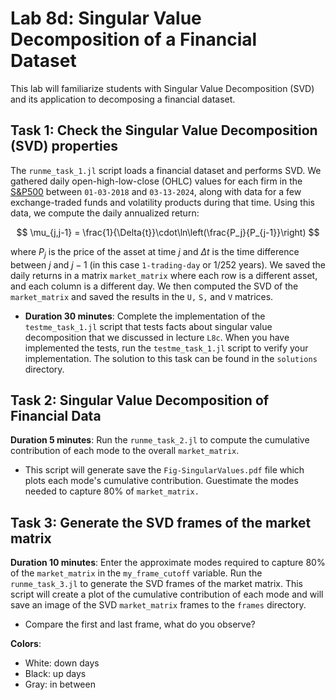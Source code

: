 # Lab 8d: Singular Value Decomposition of a Financial Dataset
This lab will familiarize students with Singular Value Decomposition (SVD) and its application to decomposing a financial dataset.

## Task 1: Check the Singular Value Decomposition (SVD) properties
The `runme_task_1.jl` script loads a financial dataset and performs SVD. We gathered daily open-high-low-close (OHLC) values for each firm in the [S&P500](https://en.wikipedia.org/wiki/S%26P_500) between `01-03-2018` and `03-13-2024`, along with data for a few exchange-traded funds and volatility products during that time. Using this data, we compute the daily annualized return:

$$
\mu_{j,j-1} = \frac{1}{\Delta{t}}\cdot\ln\left(\frac{P_j}{P_{j-1}}\right)
$$

where $P_j$ is the price of the asset at time $j$ and $\Delta{t}$ is the time difference between $j$ and $j-1$ (in this case `1-trading-day` or 1/252 years). We saved the daily returns in a matrix `market_matrix` where each row is a different asset, and each column is a different day. We then computed the SVD of the `market_matrix` and saved the results in the `U,` `S,` and `V` matrices.

* __Duration 30 minutes__: Complete the implementation of the `testme_task_1.jl` script that tests facts about singular value decomposition that we discussed in lecture `L8c`. When you have implemented the tests, run the `testme_task_1.jl` script to verify your implementation. The solution to this task can be found in the `solutions` directory. 

## Task 2: Singular Value Decomposition of Financial Data
__Duration 5 minutes__: Run the `runme_task_2.jl` to compute the cumulative contribution of each mode to the overall 
`market_matrix`. 
* This script will generate save the `Fig-SingularValues.pdf` file which plots each mode's cumulative contribution. Guestimate the modes needed to capture 80% of `market_matrix.`

## Task 3: Generate the SVD frames of the market matrix
__Duration 10 minutes__: Enter the approximate modes required to capture 80% of the `market_matrix` in the `my_frame_cutoff` variable. Run the `runme_task_3.jl` to generate the SVD frames of the market matrix. This script will create a plot of the cumulative contribution of each mode and will save an image of the SVD `market_matrix` frames to the `frames` directory. 

* Compare the first and last frame, what do you observe?

__Colors__:
* White: down days
* Black: up days
* Gray: in between

